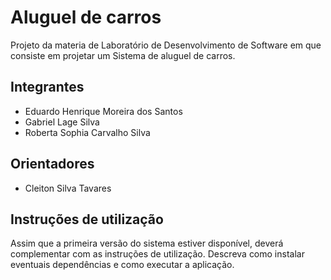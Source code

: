 # Aluguel de carros
Projeto da materia de Laboratório de Desenvolvimento de Software em que consiste em projetar um Sistema de aluguel de carros.

## Integrantes
* Eduardo Henrique Moreira dos Santos 
* Gabriel Lage Silva
* Roberta Sophia Carvalho Silva 

## Orientadores
* Cleiton Silva Tavares

## Instruções de utilização
Assim que a primeira versão do sistema estiver disponível, deverá complementar com as instruções de utilização. Descreva como instalar eventuais dependências e como executar a aplicação.
